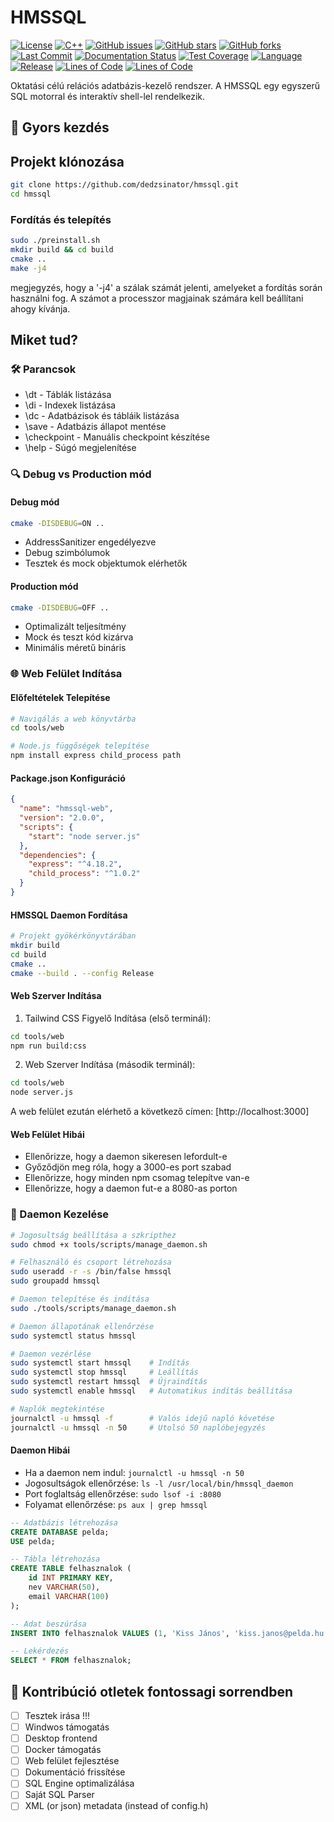 # HMSSQL

[![License](https://img.shields.io/badge/License-MIT-blue.svg)](LICENSE)
[![C++](https://img.shields.io/badge/C++-17-brightgreen.svg)](https://en.wikipedia.org/wiki/C%2B%2B17)
[![GitHub issues](https://img.shields.io/github/issues-raw/dedzsinator/hmssql)](https://github.com/dedzsinator/hmssql/issues)
[![GitHub stars](https://img.shields.io/github/stars/dedzsinator/hmssql?style=social)](https://github.com/dedzsinator/hmssql/stargazers)
[![GitHub forks](https://img.shields.io/github/forks/dedzsinator/hmssql?style=social)](https://github.com/dedzsinator/hmssql/network)
[![Last Commit](https://img.shields.io/github/last-commit/dedzsinator/hmssql/main)](https://github.com/dedzsinator/hmssql/commits/main)
[![Documentation Status](https://img.shields.io/badge/docs-latest-brightgreen.svg)](https://github.com/dedzsinator/hmssql/wiki)
[![Test Coverage](https://img.shields.io/badge/coverage-80%25-yellowgreen.svg)](https://github.com/dedzsinator/hmssql/actions)
[![Language](https://img.shields.io/github/languages/top/dedzsinator/HMSSQL)](https://github.com/dedzsinator/HMSSQL)
[![Release](https://img.shields.io/github/v/release/dedzsinator/HMSSQL)](https://github.com/dedzsinator/HMSSQL/releases)
[![Lines of Code](https://img.shields.io/github/languages/code-size/dedzsinator/hmssql)](https://github.com/dedzsinator/hmssql)
[![Lines of Code](https://sloc.xyz/github/dedzsinator/hmssql?category=code)](https://github.com/dedzsinator/hmssql)

Oktatási célú relációs adatbázis-kezelő rendszer. A HMSSQL egy egyszerű SQL motorral és interaktív shell-lel rendelkezik.

## 🚀 Gyors kezdés

## Projekt klónozása

```bash
git clone https://github.com/dedzsinator/hmssql.git
cd hmssql
```

### Fordítás és telepítés

```bash
sudo ./preinstall.sh
mkdir build && cd build
cmake ..
make -j4
```

megjegyzés, hogy a '-j4' a szálak számát jelenti, amelyeket a fordítás során használni fog. A számot a processzor magjainak számára kell beállítani ahogy kívánja.

## Miket tud?

### 🛠️ Parancsok

- \dt - Táblák listázása
- \di - Indexek listázása
- \dc - Adatbázisok és tábláik listázása
- \save - Adatbázis állapot mentése
- \checkpoint - Manuális checkpoint készítése
- \help - Súgó megjelenítése

### 🔍 Debug vs Production mód

#### Debug mód

```bash
cmake -DISDEBUG=ON ..
```

- AddressSanitizer engedélyezve
- Debug szimbólumok
- Tesztek és mock objektumok elérhetők

#### Production mód

```bash
cmake -DISDEBUG=OFF ..
```

- Optimalizált teljesítmény
- Mock és teszt kód kizárva
- Minimális méretű bináris

### 🌐 Web Felület Indítása

#### Előfeltételek Telepítése

```bash
# Navigálás a web könyvtárba
cd tools/web

# Node.js függőségek telepítése
npm install express child_process path
```

#### Package.json Konfiguráció

```json
{
  "name": "hmssql-web",
  "version": "2.0.0",
  "scripts": {
    "start": "node server.js"
  },
  "dependencies": {
    "express": "^4.18.2",
    "child_process": "^1.0.2"
  }
}
```

#### HMSSQL Daemon Fordítása

```bash
# Projekt gyökérkönyvtárában
mkdir build
cd build
cmake ..
cmake --build . --config Release
```

#### Web Szerver Indítása

1. Tailwind CSS Figyelő Indítása (első terminál):

```bash
cd tools/web
npm run build:css
```

2. Web Szerver Indítása (második terminál):

```bash
cd tools/web
node server.js
```

A web felület ezután elérhető a következő címen: [http://localhost:3000]

#### Web Felület Hibái

- Ellenőrizze, hogy a daemon sikeresen lefordult-e
- Győződjön meg róla, hogy a 3000-es port szabad
- Ellenőrizze, hogy minden npm csomag telepítve van-e
- Ellenőrizze, hogy a daemon fut-e a 8080-as porton

### 🔄 Daemon Kezelése

```bash
# Jogosultság beállítása a szkripthez
sudo chmod +x tools/scripts/manage_daemon.sh

# Felhasználó és csoport létrehozása
sudo useradd -r -s /bin/false hmssql
sudo groupadd hmssql

# Daemon telepítése és indítása
sudo ./tools/scripts/manage_daemon.sh

# Daemon állapotának ellenőrzése
sudo systemctl status hmssql

# Daemon vezérlése
sudo systemctl start hmssql    # Indítás
sudo systemctl stop hmssql     # Leállítás
sudo systemctl restart hmssql  # Újraindítás
sudo systemctl enable hmssql   # Automatikus indítás beállítása

# Naplók megtekintése
journalctl -u hmssql -f        # Valós idejű napló követése
journalctl -u hmssql -n 50     # Utolsó 50 naplóbejegyzés
```

#### Daemon Hibái

- Ha a daemon nem indul: `journalctl -u hmssql -n 50`
- Jogosultságok ellenőrzése: `ls -l /usr/local/bin/hmssql_daemon`
- Port foglaltság ellenőrzése: `sudo lsof -i :8080`
- Folyamat ellenőrzése: `ps aux | grep hmssql`

```sql
-- Adatbázis létrehozása
CREATE DATABASE pelda;
USE pelda;

-- Tábla létrehozása
CREATE TABLE felhasznalok (
    id INT PRIMARY KEY,
    nev VARCHAR(50),
    email VARCHAR(100)
);

-- Adat beszúrása
INSERT INTO felhasznalok VALUES (1, 'Kiss János', 'kiss.janos@pelda.hu');

-- Lekérdezés
SELECT * FROM felhasznalok;
```

## 🤝 Kontribúció otletek fontossagi sorrendben

- [ ] Tesztek irása !!!
- [ ] Windwos támogatás
- [ ] Desktop frontend
- [ ] Docker támogatás
- [ ] Web felület fejlesztése
- [ ] Dokumentáció frissítése
- [ ] SQL Engine optimalizálása
- [ ] Saját SQL Parser
- [ ] XML (or json) metadata (instead of config.h)
